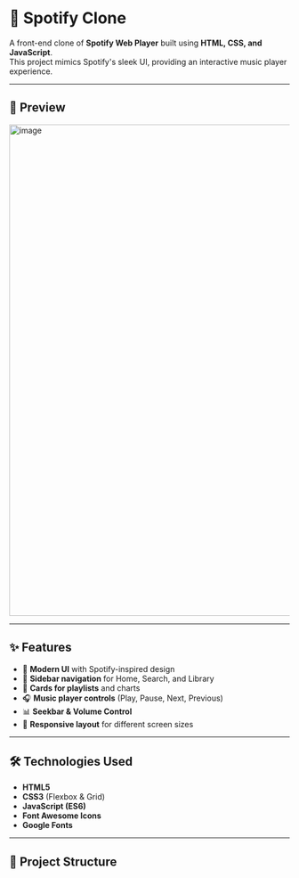# 🎵 Spotify Clone

A front-end clone of **Spotify Web Player** built using **HTML, CSS, and JavaScript**.  
This project mimics Spotify's sleek UI, providing an interactive music player experience.

---

## 📸 Preview

<img width="1762" height="882" alt="image" src="https://github.com/user-attachments/assets/6a86f4c8-4fe2-4376-9d37-e02c17492a5a" />


---

## ✨ Features

- 🎨 **Modern UI** with Spotify-inspired design
- 📂 **Sidebar navigation** for Home, Search, and Library
- 📜 **Cards for playlists** and charts
- 🎧 **Music player controls** (Play, Pause, Next, Previous)
- 📊 **Seekbar & Volume Control**
- 📱 **Responsive layout** for different screen sizes

---

## 🛠️ Technologies Used

- **HTML5**
- **CSS3** (Flexbox & Grid)
- **JavaScript (ES6)**
- **Font Awesome Icons**
- **Google Fonts**

---

## 📂 Project Structure

